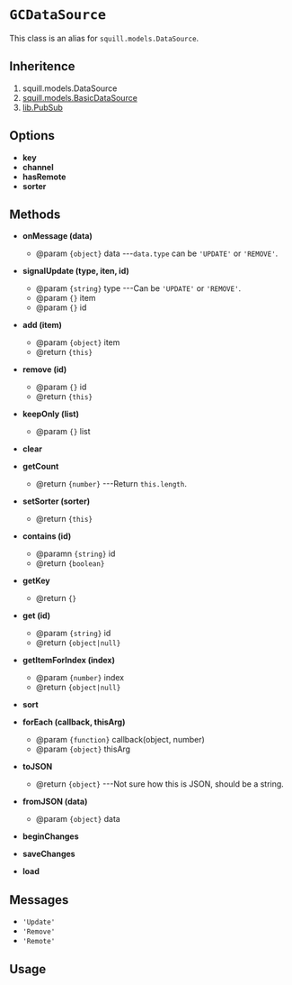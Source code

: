 # `GCDataSource`

This class is an alias for `squill.models.DataSource`.

## Inheritence

1. squill.models.DataSource
2. [squill.models.BasicDataSource](./squill/models/basicdatasource.html)
3. [lib.PubSub](./lib/pubsub.html)

## Options

* __key__
* __channel__
* __hasRemote__
* __sorter__


## Methods

* __onMessage (data)__
	* @param `{object}` data ---`data.type` can be `'UPDATE'` or `'REMOVE'`.

* __signalUpdate (type, iten, id)__
	* @param `{string}` type ---Can be `'UPDATE'` or `'REMOVE'`.
	* @param  `{}` item
	* @param `{}` id

* __add (item)__
	* @param `{object}` item
	* @return `{this}`

* __remove (id)__
	* @param `{}` id
	* @return `{this}`

* __keepOnly (list)__
	* @param `{}` list

* __clear__

* __getCount__
	* @return `{number}` ---Return `this.length`.

* __setSorter (sorter)__
	* @return `{this}`

* __contains (id)__
	* @paramn `{string}` id
	* @return `{boolean}`

* __getKey__
	* @return `{}`

* __get (id)__
	* @param `{string}` id
	* @return `{object|null}`

* __getItemForIndex (index)__
	* @param `{number}` index
	* @return `{object|null}`

* __sort__

* __forEach (callback, thisArg)__
	* @param `{function}` callback(object, number)
	* @param `{object}` thisArg

* __toJSON__
	* @return `{object}` ---Not sure how this is JSON, should be a string.

* __fromJSON (data)__
	* @param `{object}` data

* __beginChanges__

* __saveChanges__

* __load__


## Messages

* `'Update'`
* `'Remove'`
* `'Remote'`

## Usage
